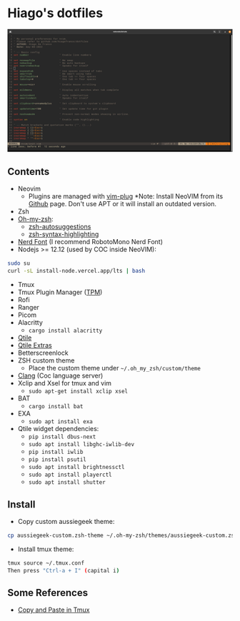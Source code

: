 
# Hiago's dotfiles #

![screenshot](https://github.com/hiagofranco/dotfiles/blob/master/images/screenshot.png?raw=true)

## Contents ##

* Neovim
  * Plugins are managed with [vim-plug](https://github.com/junegunn/vim-plug)
  *Note: Install NeoVIM from its [Github](https://github.com/neovim/neovim/wiki/Installing-Neovim) page. Don't use APT or it will install an outdated version.
* Zsh
* [Oh-my-zsh](https://ohmyz.sh/):
  * [zsh-autosuggestions](https://github.com/zsh-users/zsh-autosuggestions)
  * [zsh-syntax-highlighting](https://github.com/zsh-users/zsh-syntax-highlighting)
* [Nerd Font](https://www.nerdfonts.com/) (I recommend RobotoMono Nerd Font)  
* Nodejs >= 12.12 (used by COC inside NeoVIM):

```bash
sudo su
curl -sL install-node.vercel.app/lts | bash 
```

* Tmux
* Tmux Plugin Manager ([TPM](https://github.com/tmux-plugins/tpm))
* Rofi
* Ranger
* Picom
* Alacritty
  * `cargo install alacritty`
* [Qtile](http://docs.qtile.org/en/stable/)
* [Qtile Extras](https://qtile-extras.readthedocs.io/en/stable/)
* Betterscreenlock
* ZSH custom theme
  * Place the custom theme under `~/.oh_my_zsh/custom/theme`
* [Clang](https://clangd.llvm.org/) (Coc language server)
* Xclip and Xsel for tmux and vim
  * `sudo apt-get install xclip xsel`
* BAT
  * `cargo install bat`
* EXA
  * `sudo apt install exa`
* Qtile widget dependencies:
  * `pip install dbus-next`
  * `sudo apt install libghc-iwlib-dev`
  * `pip install iwlib`
  * `pip install psutil`
  * `sudo apt install brightnessctl`
  * `sudo apt install playerctl`
  * `sudo apt install shutter`

## Install ##

* Copy custom aussiegeek theme:

```bash
cp aussiegeek-custom.zsh-theme ~/.oh-my-zsh/themes/aussiegeek-custom.zsh-theme
```

* Install tmux theme:

```bash
tmux source ~/.tmux.conf
Then press "Ctrl-a + I" (capital i)
```

## Some References ##

* [Copy and Paste in Tmux](https://www.seanh.cc/2020/12/27/copy-and-paste-in-tmux/#:~:text=Triple-click%20the%20Left%20Mouse,to%20paste%20from%20the%20clipboard)
